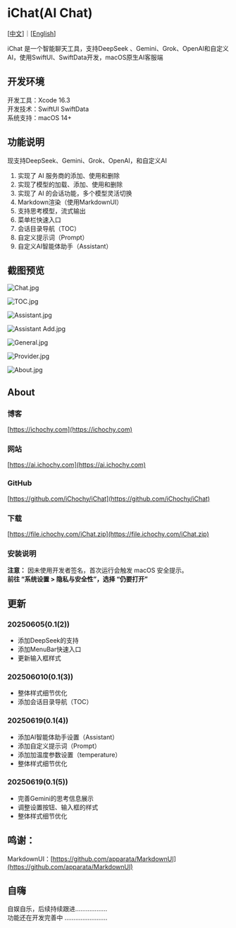# iChat(AI Chat)

[[中文](https://ai.ichochy.com/README_zh.html)]｜[[English](https://ai.ichochy.com)]

iChat 是一个智能聊天工具，支持DeepSeek 、Gemini、Grok、OpenAI和自定义AI，使用SwiftUI、SwiftData开发，macOS原生AI客服端

## 开发环境
开发工具：Xcode 16.3   
开发技术：SwiftUI  SwiftData  
系统支持：macOS 14+   


## 功能说明
现支持DeepSeek、Gemini、Grok、OpenAI，和自定义AI   
1. 实现了 AI 服务商的添加、使用和删除  
2. 实现了模型的加载、添加、使用和删除  
3. 实现了 AI 的会话功能，多个模型灵活切换    
4. Markdown渲染（使用MarkdownUI）  
5. 支持思考模型，流式输出    
6. 菜单栏快速入口
7. 会话目录导航（TOC）
8. 自定义提示词（Prompt）
9. 自定义AI智能体助手（Assistant）

## 截图预览
![Chat.jpg](https://image.ichochy.com/AIChat/Chat.jpg)

![TOC.jpg](https://image.ichochy.com/AIChat/TOC.jpg)

![Assistant.jpg](https://image.ichochy.com/AIChat/Assistant.jpg)

![Assistant Add.jpg](https://image.ichochy.com/AIChat/AssistantAdd.jpg)

![General.jpg](https://image.ichochy.com/AIChat/General.jpg)

![Provider.jpg](https://image.ichochy.com/AIChat/Provider.jpg)

![About.jpg](https://image.ichochy.com/AIChat/About.jpg)

## About
### 博客
[https://ichochy.com](https://ichochy.com)

### 网站
[https://ai.ichochy.com](https://ai.ichochy.com)

### GitHub
[https://github.com/iChochy/iChat](https://github.com/iChochy/iChat)

### 下载
[https://file.ichochy.com/iChat.zip](https://file.ichochy.com/iChat.zip)

### 安装说明
**注意：** 因未使用开发者签名，首次运行会触发 macOS 安全提示。    
**前往 “系统设置 > 隐私与安全性”，选择 “仍要打开”**   


## 更新
### 20250605(0.1(2))
* 添加DeepSeek的支持  
* 添加MenuBar快速入口  
* 更新输入框样式 

### 202506010(0.1(3))
* 整体样式细节优化
* 添加会话目录导航（TOC）

### 20250619(0.1(4))
* 添加AI智能体助手设置（Assistant）
* 添加自定义提示词（Prompt）
* 添加加温度参数设置（temperature）
* 整体样式细节优化

### 20250619(0.1(5))
* 完善Gemini的思考信息展示
* 调整设置按钮、输入框的样式
* 整体样式细节优化

## 鸣谢：
MarkdownUI：[https://github.com/apparata/MarkdownUI](https://github.com/apparata/MarkdownUI)

## 自嗨
自娱自乐，后续持续跟进………………  
功能还在开发完善中 ……………………  

